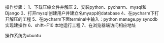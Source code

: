 操作步骤：
1、下载压缩文件并解压
2、安装python、pycharm、mysql和Django
3、打开mysql创建用户并建立名myapp的database
4、在pycharm下打开解压的工程
5、在pycharm下面terminal中输入：python manage.py syncdb 实现建操作
6、shift+F10 本地运行工程
7、在浏览器端访问相应地址

操作系统为ubuntu
